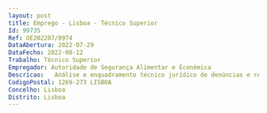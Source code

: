 ```yaml
--- 
layout: post
title: Emprego - Lisboa - Técnico Superior
Id: 99735
Ref: OE202207/0974
DataAbertura: 2022-07-29
DataFecho: 2022-08-12
Trabalho: Técnico Superior
Empregador: Autoridade de Segurança Alimentar e Económica
Descricao:   Análise e enquadramento técnico jurídico de denúncias e reclamações recebidas na ASAE em formato físico e formato eletrónico   Análise e resposta a pedidos de informação provenientes de consumidores, operadores económicos e ou Outras Entidades oficiais 
CodigoPostal: 1269-273 LISBOA
Concelho: Lisboa
Distrito: Lisboa
--- 
```

